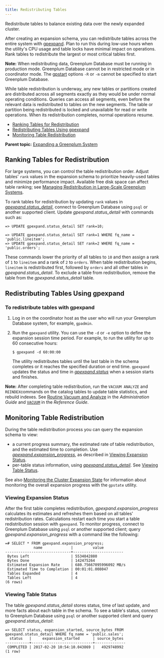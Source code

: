 ```yaml
---
title: Redistributing Tables 
---
```


Redistribute tables to balance existing data over the newly expanded cluster.

After creating an expansion schema, you can redistribute tables across the entire system with [gpexpand](../../utility_guide/ref/gpexpand.html). Plan to run this during low-use hours when the utility's CPU usage and table locks have minimal impact on operations. Rank tables to redistribute the largest or most critical tables first.

**Note:** When redistributing data, Greenplum Database must be running in production mode. Greenplum Database cannot be in restricted mode or in coordinator mode. The [gpstart](../../utility_guide/ref/gpstart.html) options `-R` or `-m` cannot be specified to start Greenplum Database.

While table redistribution is underway, any new tables or partitions created are distributed across all segments exactly as they would be under normal operating conditions. Queries can access all segments, even before the relevant data is redistributed to tables on the new segments. The table or partition being redistributed is locked and unavailable for read or write operations. When its redistribution completes, normal operations resume.

-   [Ranking Tables for Redistribution](#topic29)
-   [Redistributing Tables Using gpexpand](#topic30)
-   [Monitoring Table Redistribution](#topic31)

**Parent topic:** [Expanding a Greenplum System](../expand/expand-main.html)

## <a id="topic29"></a>Ranking Tables for Redistribution 

For large systems, you can control the table redistribution order. Adjust tables' `rank` values in the expansion schema to prioritize heavily-used tables and minimize performance impact. Available free disk space can affect table ranking; see [Managing Redistribution in Large-Scale Greenplum Systems](expand-planning.html).

To rank tables for redistribution by updating `rank` values in *[gpexpand.status\_detail](../../ref_guide/system_catalogs/gp_expansion_tables.html)*, connect to Greenplum Database using `psql` or another supported client. Update *gpexpand.status\_detail* with commands such as:

```
=> UPDATE gpexpand.status_detail SET rank=10;

=> UPDATE gpexpand.status_detail SET rank=1 WHERE fq_name = 'public.lineitem';
=> UPDATE gpexpand.status_detail SET rank=2 WHERE fq_name = 'public.orders';
```

These commands lower the priority of all tables to `10` and then assign a rank of `1` to `lineitem` and a rank of `2` to `orders`. When table redistribution begins, `lineitem` is redistributed first, followed by `orders` and all other tables in *gpexpand.status\_detail*. To exclude a table from redistribution, remove the table from the *gpexpand.status\_detail* table.

## <a id="topic30"></a>Redistributing Tables Using gpexpand 

### <a id="no162282"></a>To redistribute tables with gpexpand 

1.  Log in on the coordinator host as the user who will run your Greenplum Database system, for example, `gpadmin`.
2.  Run the `gpexpand` utility. You can use the `-d` or `-e` option to define the expansion session time period. For example, to run the utility for up to 60 consecutive hours:

    ```
    $ gpexpand -d 60:00:00
    ```

    The utility redistributes tables until the last table in the schema completes or it reaches the specified duration or end time. `gpexpand` updates the status and time in *[gpexpand.status](../../ref_guide/system_catalogs/gp_expansion_status.html)* when a session starts and finishes.


**Note:** After completing table redistribution, run the `VACUUM ANALYZE` and `REINDEX`commands on the catalog tables to update table statistics, and rebuild indexes. See [Routine Vacuum and Analyze](../managing/maintain.html) in the *Administration Guide* and [`VACUUM`](../../ref_guide/sql_commands/VACUUM.html#er20941) in the *Reference Guide*.

## <a id="topic31"></a>Monitoring Table Redistribution 

During the table redistribution process you can query the expansion schema to view:

-   a current progress summary, the estimated rate of table redistribution, and the estimated time to completion. Use *[gpexpand.expansion\_progress](../../ref_guide/system_catalogs/gpexpand_expansion_progress.html)*, as described in [Viewing Expansion Status](#topic32).
-   per-table status information, using *[gpexpand.status\_detail](../../ref_guide/system_catalogs/gp_expansion_tables.html)*. See [Viewing Table Status](#topic33).

See also [Monitoring the Cluster Expansion State](expand-initialize.html) for information about monitoring the overall expansion progress with the `gpstate` utility.

### <a id="topic32"></a>Viewing Expansion Status 

After the first table completes redistribution, *gpexpand.expansion\_progress* calculates its estimates and refreshes them based on all tables' redistribution rates. Calculations restart each time you start a table redistribution session with `gpexpand`. To monitor progress, connect to Greenplum Database using `psql` or another supported client; query *gpexpand.expansion\_progress* with a command like the following:

```
=# SELECT * FROM gpexpand.expansion_progress;
             name             |         value
------------------------------+-----------------------
 Bytes Left                   | 5534842880
 Bytes Done                   | 142475264
 Estimated Expansion Rate     | 680.75667095996092 MB/s
 Estimated Time to Completion | 00:01:01.008047
 Tables Expanded              | 4
 Tables Left                  | 4
(6 rows)
```

### <a id="topic33"></a>Viewing Table Status 

The table *gpexpand.status\_detail* stores status, time of last update, and more facts about each table in the schema. To see a table's status, connect to Greenplum Database using `psql` or another supported client and query *gpexpand.status\_detail*:

```
=> SELECT status, expansion_started, source_bytes FROM
gpexpand.status_detail WHERE fq_name = 'public.sales';
  status   |     expansion_started      | source_bytes
-----------+----------------------------+--------------
 COMPLETED | 2017-02-20 10:54:10.043869 |   4929748992
(1 row)
```

